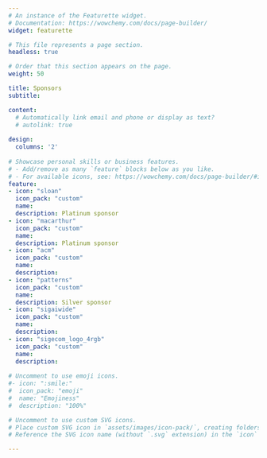 ```yaml
---
# An instance of the Featurette widget.
# Documentation: https://wowchemy.com/docs/page-builder/
widget: featurette

# This file represents a page section.
headless: true

# Order that this section appears on the page.
weight: 50

title: Sponsors
subtitle:

content:
  # Automatically link email and phone or display as text?
  # autolink: true
  
design:
  columns: '2'
  
# Showcase personal skills or business features.
# - Add/remove as many `feature` blocks below as you like.
# - For available icons, see: https://wowchemy.com/docs/page-builder/#icons
feature: 
- icon: "sloan"
  icon_pack: "custom"
  name: 
  description: Platinum sponsor
- icon: "macarthur"
  icon_pack: "custom"
  name: 
  description: Platinum sponsor
- icon: "acm"
  icon_pack: "custom"
  name: 
  description: 
- icon: "patterns"
  icon_pack: "custom"
  name: 
  description: Silver sponsor
- icon: "sigaiwide"
  icon_pack: "custom"
  name: 
  description: 
- icon: "sigecom_logo_4rgb"
  icon_pack: "custom"
  name: 
  description:
  
# Uncomment to use emoji icons.
#- icon: ":smile:"
#  icon_pack: "emoji"
#  name: "Emojiness"
#  description: "100%"  

# Uncomment to use custom SVG icons.
# Place custom SVG icon in `assets/images/icon-pack/`, creating folders if necessary.
# Reference the SVG icon name (without `.svg` extension) in the `icon` field.

---
```


